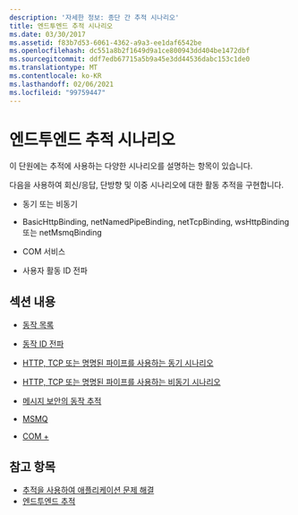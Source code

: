 ```yaml
---
description: '자세한 정보: 종단 간 추적 시나리오'
title: 엔드투엔드 추적 시나리오
ms.date: 03/30/2017
ms.assetid: f83b7d53-6061-4362-a9a3-ee1daf6542be
ms.openlocfilehash: dc551a8b2f1649d9a1ce800943dd404be1472dbf
ms.sourcegitcommit: ddf7edb67715a5b9a45e3dd44536dabc153c1de0
ms.translationtype: MT
ms.contentlocale: ko-KR
ms.lasthandoff: 02/06/2021
ms.locfileid: "99759447"
---
```

# <a name="end-to-end-tracing-scenarios"></a>엔드투엔드 추적 시나리오

이 단원에는 추적에 사용하는 다양한 시나리오를 설명하는 항목이 있습니다.  
  
 다음을 사용하여 회신/응답, 단방향 및 이중 시나리오에 대한 활동 추적을 구현합니다.  
  
- 동기 또는 비동기  
  
- BasicHttpBinding, netNamedPipeBinding, netTcpBinding, wsHttpBinding 또는 netMsmqBinding  
  
- COM 서비스  
  
- 사용자 활동 ID 전파  
  
## <a name="in-this-section"></a>섹션 내용  
  
- [동작 목록](activity-list.md)  
  
- [동작 ID 전파](activity-id-propagation.md)  
  
- [HTTP, TCP 또는 명명된 파이프를 사용하는 동기 시나리오](synchronous-scenarios-using-http-tcp-or-named-pipe.md)  
  
- [HTTP, TCP 또는 명명된 파이프를 사용하는 비동기 시나리오](asynchronous-scenarios-using-http-tcp-or-named-pipe.md)  
  
- [메시지 보안의 동작 추적](activity-tracing-in-message-security.md)  
  
- [MSMQ](msmq.md)  
  
- [COM +](com.md)  
  
## <a name="see-also"></a>참고 항목

- [추적을 사용하여 애플리케이션 문제 해결](using-tracing-to-troubleshoot-your-application.md)
- [엔드투엔드 추적](end-to-end-tracing.md)
